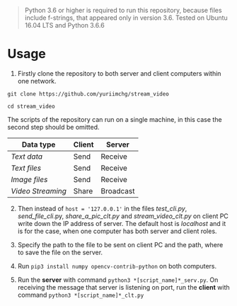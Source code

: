 > Python 3.6 or higher is required to run this repository, because files include f-strings, that appeared only in version 3.6.
> Tested on Ubuntu 16.04 LTS and Python 3.6.6

# Usage
   1. Firstly clone the repository to both server and client computers within one network.
   
`git clone https://github.com/yuriimchg/stream_video`

`cd stream_video`
    
    
    
The scripts of the repository can run on a single machine, in this case the second step should be omitted.

Data type| Client | Server
---------|--------|---------
 _Text data_ | Send | Receive 
_Text files_ | Send | Receive 
_Image files_ | Send | Receive
_Video Streaming_ | Share | Broadcast

   2. Then instead of `host = '127.0.0.1'` in the files _test_cli.py_, _send_file_cli_.py, _share_a_pic_clt.py_ and _stream_video_clt.py_ on client PC write down the IP address of server. The default host is _localhost_ and it is for the case, when one computer has both server and client roles.
   
   3. Specify the path to the file to be sent on client PC and the path, where to save the file on the server.
   
   4. Run `pip3 install numpy opencv-contrib-python` on both computers.
   
   5. Run the **server** with command `python3 *[script_name]*_serv.py`. On receiving the message that server is listening on port, run the **client** with command `python3 *[script_name]*_clt.py` 





